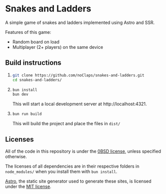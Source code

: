 # Snakes and Ladders

A simple game of snakes and ladders implemented using Astro and SSR.

Features of this game:

- Random board on load
- Multiplayer (2+ players) on the same device

## Build instructions

1.  ```sh
    git clone https://github.com/noClaps/snakes-and-ladders.git
    cd snakes-and-ladders/
    ```

2.  ```sh
    bun install
    bun dev
    ```

    This will start a local development server at http://localhost:4321.

3.  ```sh
    bun run build
    ```

    This will build the project and place the files in `dist/`

## Licenses

All of the code in this repository is under the [0BSD license](./LICENSE), unless specified otherwise.

The licenses of all dependencies are in their respective folders in `node_modules/` when you install them
with `bun install`.

[Astro](https://astro.build/), the static site generator used to generate these sites, is licensed under
the [MIT license](https://github.com/withastro/astro/blob/main/LICENSE).
